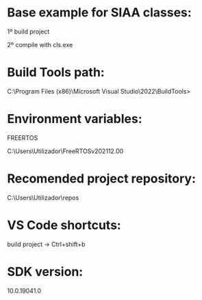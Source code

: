 # Base example for SIAA classes:
1º build project

2º compile with cls.exe

# Build Tools path:

C:\Program Files (x86)\Microsoft Visual Studio\2022\BuildTools>


# Environment variables:

FREERTOS

C:\Users\Utilizador\FreeRTOSv202112.00


# Recomended project repository:

C:\Users\Utilizador\repos

# VS Code shortcuts:

build project -> Ctrl+shift+b

# SDK version:

10.0.19041.0
